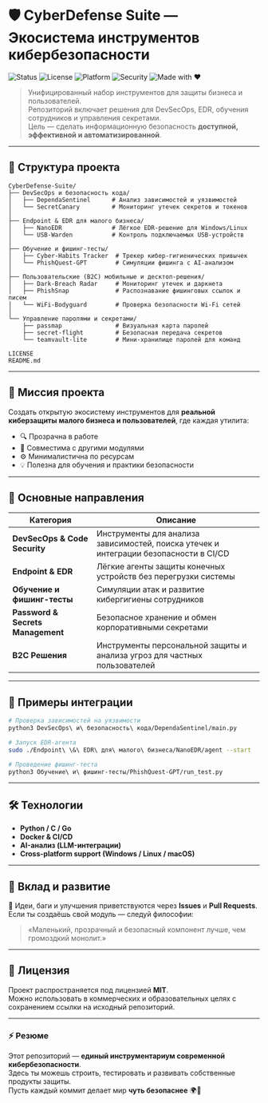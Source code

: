 
# 🛡️ CyberDefense Suite — Экосистема инструментов кибербезопасности

![Status](https://img.shields.io/badge/status-active-brightgreen)
![License](https://img.shields.io/badge/license-MIT-blue)
![Platform](https://img.shields.io/badge/platform-Cross--platform-lightgrey)
![Security](https://img.shields.io/badge/focus-cybersecurity-critical)
![Made with ❤️](https://img.shields.io/badge/made%20with-%E2%9D%A4-red)

> Унифицированный набор инструментов для защиты бизнеса и пользователей.  
> Репозиторий включает решения для DevSecOps, EDR, обучения сотрудников и управления секретами.  
> Цель — сделать информационную безопасность **доступной, эффективной и автоматизированной**.

---

## 🧩 Структура проекта

```
CyberDefense-Suite/
├── DevSecOps и безопасность кода/
│   ├── DependaSentinel      # Анализ зависимостей и уязвимостей
│   └── SecretCanary         # Мониторинг утечек секретов и токенов
│
├── Endpoint & EDR для малого бизнеса/
│   ├── NanoEDR              # Лёгкое EDR-решение для Windows/Linux
│   └── USB-Warden           # Контроль подключаемых USB-устройств
│
├── Обучение и фишинг-тесты/
│   ├── Cyber-Habits Tracker  # Трекер кибер-гигиенических привычек
│   └── PhishQuest-GPT        # Симуляции фишинга с AI-анализом
│
├── Пользовательские (B2C) мобильные и десктоп-решения/
│   ├── Dark-Breach Radar     # Мониторинг утечек и даркнета
│   ├── PhishSnap             # Распознавание фишинговых ссылок и писем
│   └── WiFi-Bodyguard        # Проверка безопасности Wi-Fi сетей
│
└── Управление паролями и секретами/
    ├── passmap               # Визуальная карта паролей
    ├── secret-flight         # Безопасная передача секретов
    └── teamvault-lite        # Мини-хранилище паролей для команд

LICENSE
README.md
```

---

## 🚀 Миссия проекта

Создать открытую экосистему инструментов для **реальной киберзащиты малого бизнеса и пользователей**, где каждая утилита:
- 🔍 Прозрачна в работе  
- 🧩 Совместима с другими модулями  
- ⚙️ Минималистична по ресурсам  
- 💡 Полезна для обучения и практики безопасности  

---

## 🔐 Основные направления

| Категория | Описание |
|-----------|-----------|
| **DevSecOps & Code Security** | Инструменты для анализа зависимостей, поиска утечек и интеграции безопасности в CI/CD |
| **Endpoint & EDR** | Лёгкие агенты защиты конечных устройств без перегрузки системы |
| **Обучение и фишинг-тесты** | Симуляции атак и развитие кибергигиены сотрудников |
| **Password & Secrets Management** | Безопасное хранение и обмен корпоративными секретами |
| **B2C Решения** | Инструменты персональной защиты и анализа угроз для частных пользователей |

---

## 🧠 Примеры интеграции

```bash
# Проверка зависимостей на уязвимости
python3 DevSecOps\ и\ безопасность\ кода/DependaSentinel/main.py

# Запуск EDR-агента
sudo ./Endpoint\ \&\ EDR\ для\ малого\ бизнеса/NanoEDR/agent --start

# Проведение фишинг-теста
python3 Обучение\ и\ фишинг-тесты/PhishQuest-GPT/run_test.py
```

---

## 🛠️ Технологии

- **Python / C / Go**
- **Docker & CI/CD**
- **AI-анализ (LLM-интеграции)**
- **Cross-platform support (Windows / Linux / macOS)**

---

## 🤝 Вклад и развитие

💬 Идеи, баги и улучшения приветствуются через **Issues** и **Pull Requests**.  
Если ты создаёшь свой модуль — следуй философии:  
> «Маленький, прозрачный и безопасный компонент лучше, чем громоздкий монолит.»

---

## 📜 Лицензия

Проект распространяется под лицензией **MIT**.  
Можно использовать в коммерческих и образовательных целях с сохранением ссылки на исходный репозиторий.

---

### ⚡️ Резюме

Этот репозиторий — **единый инструментариум современной кибербезопасности**.  
Здесь ты можешь строить, тестировать и развивать собственные продукты защиты.  
Пусть каждый коммит делает мир **чуть безопаснее** 🌍🔐  

